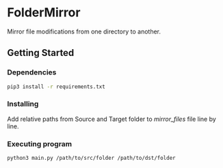 # FolderMirror

Mirror file modifications from one directory to another.

## Getting Started

### Dependencies

```bash
pip3 install -r requirements.txt
```

### Installing

Add relative paths from Source and Target folder to _mirror_files_ file line by line.

### Executing program

```bash
python3 main.py /path/to/src/folder /path/to/dst/folder
```
